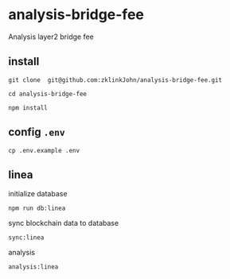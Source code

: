 # analysis-bridge-fee
Analysis layer2 bridge fee

## install

```
git clone  git@github.com:zklinkJohn/analysis-bridge-fee.git
```

```
cd analysis-bridge-fee
```

```
npm install
```

## config `.env`

```
cp .env.example .env
```

## linea

initialize database
```
npm run db:linea
```

sync blockchain data to database
```
sync:linea
```

analysis

```
analysis:linea
```
